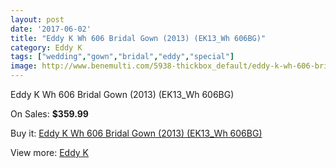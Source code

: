 ```yaml
---
layout: post
date: '2017-06-02'
title: "Eddy K Wh 606 Bridal Gown (2013) (EK13_Wh 606BG)"
category: Eddy K
tags: ["wedding","gown","bridal","eddy","special"]
image: http://www.benemulti.com/5938-thickbox_default/eddy-k-wh-606-bridal-gown-2013-ek13wh-606bg.jpg
---
```

Eddy K Wh 606 Bridal Gown (2013) (EK13_Wh 606BG)

On Sales: **$359.99**
<a href="https://www.benemulti.com/en/eddy-knbspnbsp/2231-eddy-k-wh-606-bridal-gown-2013-ek13wh-606bg.html"><amp-img layout="responsive" width="600" height="600" src="//www.benemulti.com/5938-thickbox_default/eddy-k-wh-606-bridal-gown-2013-ek13wh-606bg.jpg" alt="Eddy K Wh 606 Bridal Gown (2013) (EK13_Wh 606BG) 0" /></a>
<a href="https://www.benemulti.com/en/eddy-knbspnbsp/2231-eddy-k-wh-606-bridal-gown-2013-ek13wh-606bg.html"><amp-img layout="responsive" width="600" height="600" src="//www.benemulti.com/5939-thickbox_default/eddy-k-wh-606-bridal-gown-2013-ek13wh-606bg.jpg" alt="Eddy K Wh 606 Bridal Gown (2013) (EK13_Wh 606BG) 1" /></a>

Buy it: [Eddy K Wh 606 Bridal Gown (2013) (EK13_Wh 606BG)](https://www.benemulti.com/en/eddy-knbspnbsp/2231-eddy-k-wh-606-bridal-gown-2013-ek13wh-606bg.html "Eddy K Wh 606 Bridal Gown (2013) (EK13_Wh 606BG)")

View more: [Eddy K](https://www.benemulti.com/en/23-eddy-knbspnbsp "Eddy K")